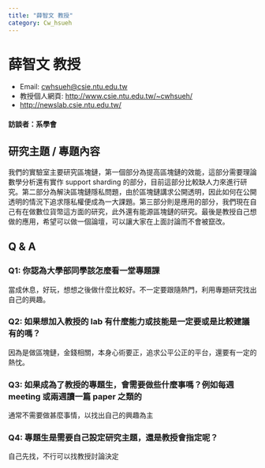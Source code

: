 ```yaml
---
title: "薛智文 教授"
category: Cw_hsueh
---
```


# 薛智文 教授

- Email: cwhsueh@csie.ntu.edu.tw
- 教授個人網頁: <http://www.csie.ntu.edu.tw/~cwhsueh/>
- <http://newslab.csie.ntu.edu.tw/>

#### 訪談者：系學會


## 研究主題 / 專題內容

我們的實驗室主要研究區塊鏈，第一個部分為提高區塊鏈的效能，這部分需要理論數學分析還有實作 support sharding 的部分，目前這部分比較缺人力來進行研究。第二部分為解決區塊鏈隱私問題，由於區塊鏈講求公開透明，因此如何在公開透明的情況下追求隱私權便成為一大課題。第三部分則是應用的部分，我們現在自己有在做數位貨幣這方面的研究，此外還有能源區塊鏈的研究。最後是教授自己想做的應用，希望可以做一個論壇，可以讓大家在上面討論而不會被竄改。

## Q & A

### Q1: 你認為大學部同學該怎麼看一堂專題課

當成休息，好玩，想想之後做什麼比較好。不一定要跟隨熱門，利用專題研究找出自己的興趣。

### Q2: 如果想加入教授的 lab 有什麼能力或技能是一定要或是比較建議有的嗎？

因為是做區塊鏈，金錢相關，本身心術要正，追求公平公正的平台，還要有一定的熱忱。

### Q3: 如果成為了教授的專題生，會需要做些什麼事嗎？例如每週 meeting 或兩週讀一篇 paper 之類的

通常不需要做甚麼事情，以找出自己的興趣為主

### Q4: 專題生是需要自己設定研究主題，還是教授會指定呢？

自己先找，不行可以找教授討論決定
